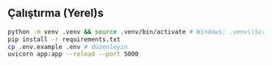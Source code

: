 ## Çalıştırma (Yerel)s

```bash
python -m venv .venv && source .venv/bin/activate # Windows: .venv\\Scripts\\activate
pip install -r requirements.txt
cp .env.example .env # düzenleyin
uvicorn app:app --reload --port 5000
```
